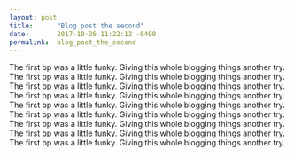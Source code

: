 ```yaml
---
layout: post
title:      "Blog post the second"
date:       2017-10-26 11:22:12 -0400
permalink:  blog_post_the_second
---
```



The first bp was a little funky. Giving this whole blogging things another try. The first bp was a little funky. Giving this whole blogging things another try. The first bp was a little funky. Giving this whole blogging things another try. The first bp was a little funky. Giving this whole blogging things another try. The first bp was a little funky. Giving this whole blogging things another try. The first bp was a little funky. Giving this whole blogging things another try. The first bp was a little funky. Giving this whole blogging things another try. The first bp was a little funky. Giving this whole blogging things another try. The first bp was a little funky. Giving this whole blogging things another try. 
